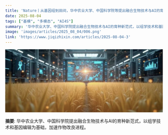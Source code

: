 ```yaml
---
title: 'Nature丨从基因组到田间，华中农业大学、中国科学院等提出融合生物技术与AI的育种新范式'
date: 2025-08-04
tags: ["基模", "多模态", "AI4S"]
summary: '华中农业大学、中国科学院提出融合生物技术与AI的育种新范式，以组学技术和基因编辑为基础，加速作物改良进程。'
image: 'images/articles/2025_08_04/006.png'
link: 'https://www.jiqizhixin.com/articles/2025-08-04-3'
---
```

![Nature丨从基因组到田间，华中农业大学、中国科学院等提出融合生物技术与AI的育种新范式](images/articles/2025_08_04/006.png)

**摘要**: 华中农业大学、中国科学院提出融合生物技术与AI的育种新范式，以组学技术和基因编辑为基础，加速作物改良进程。
